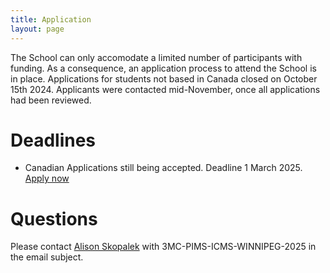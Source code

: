 ```yaml
---
title: Application
layout: page
---
```

The School can only accomodate a limited number of participants with funding. 
As a consequence, an application process to attend the School is in place.
Applications for students not based in Canada closed on October 15th 2024. Applicants were contacted mid-November, once all applications had been reviewed.


# Deadlines

* Canadian Applications still being accepted. Deadline 1 March 2025. <a href="https://forms.gle/KVJmyU8WKthwa8sW8">Apply now</a>

# Questions  

Please contact [Alison Skopalek](mailto:Alison.Skopalek@umanitoba.ca) with 3MC-PIMS-ICMS-WINNIPEG-2025 in the email subject.

